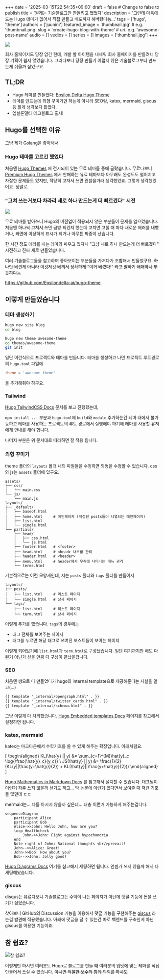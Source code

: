 +++
date = '2025-03-15T22:54:35+09:00'
draft = false # Change to false to publish
title = '원래는 기술블로그만 만들려고 했었다'
description = '그런데 마음에 드는 Hugo 테마가 없어서 직접 만들고 배포까지 해버렸다능...'
tags = ['hugo', 'theme']
authors = ['juunini']
featured_image = 'thumbnail.jpg' # e.g. 'thumbnail.png'
slug = 'create-hugo-blog-with-theme' # uri. e.g. 'awesome-post-name'
audio = []
vedios = []
series = []
images = ['thumbnail.jpg']
+++

![](./thumbnail.jpg)

회사 홈페이지도 당장 없긴 한데, 개발 할 아이템을 내세워 회사 홈페이지를 만들려니 당장 기획이 쉽지 않았습니다.
그러다보니 당장 만들기 어렵지 않은 기술블로그부터 만드는게 쉬울까 싶었구요.

## TL;DR

- Hugo 테마를 만들었다: [Epsilon Delta Hugo Theme](https://github.com/Epsilondelta-ai/hugo-theme)
- 테마를 만드는데 외형 꾸미기만 하는게 아니라 SEO랑, katex, mermaid, giscus등 할게 생각보다 많았다.
- 엡실론델타 테크블로그 출시!

## Hugo를 선택한 이유

그냥 제가 Golang을 좋아해서

### Hugo 테마를 고르긴 했었다

처음엔 [Hugo Themes](https://themes.gohugo.io/) 에 전시되어 있는 무료 테마들 중에 골랐습니다.
무료다보니 [Premium Hugo Themes](https://gethugothemes.com/) 에서 판매하는 유료 테마보다 아무래도 완성도도 떨어지고
자잘한 문제들도 있지만, 적당히 고쳐서 쓰면 괜찮을거라 생각했었죠.
그렇게 생각했었어요. 정말로.

### "고쳐 쓰는거보다 차라리 새로 하나 만드는게 더 빠르겠다" 시전

![](/meme/water-pipe.gif)

무료 테마를 받아쓰니 Hugo의 버전업이 적용되지 않은 부분들이 문제를 일으켰습니다.
처음엔 하나씩 고쳐서 쓰면 금방 되겠지 했는데
고치면 고칠 때 마다 새로운 에러를 내뱉거나,
화면에 이상하게 표시가 되거나 아무튼 짜증이 났습니다.

한 시간 정도 에러를 내는 테마와 싸우고 있자니
"그냥 새로 하나 만드는게 더 빠르겠다" 시전하고 진짜 새로 만들었습니다.

여러 기술블로그들을 참고하며 좋아보이는 부분들을 가져다가 조합해서 만들었구요.
~~하나만 베낀게 아니라 이것저것 베껴서 정확하게 "이거 베꼈다!" 라고 말하기 애매하니 뿌듯하다능~~

https://github.com/Epsilondelta-ai/hugo-theme

## 이렇게 만들었습니다

### 테마 생성하기

```bash
hugo new site blog
cd blog

hugo new theme awesome-theme
cd themes/awesome-theme
git init
```

일단 이런식으로 프로젝트와 테마를 만듭니다.
테마를 생성하고 나면 프로젝트 루트경로의 `hugo.toml` 파일에

```toml
theme = 'awesome-theme'
```

을 추가해줘야 하구요.

### Tailwind

[Hugo TailwindCSS Docs](https://gohugo.io/functions/css/tailwindcss/) 문서를 보고 진행했는데,

`npm install ...` 부분과 `hugo.toml`에 `build`와 `module` 추가하는건
테마 내에서 불가능하고 테마를 사용하는 프로젝트의 루트 경로에서 실행해야 하기에
테마를 사용할 유저에게 안내를 해야 합니다.

나머지 부분은 위 문서대로 따라하면 잘 적용 됩니다.

### 외형 꾸미기

theme 폴더의 `layouts` 폴더 내의 파일들을 수정하면 외형을 수정할 수 있습니다.
css와 js는 `assets` 폴더에 있구요.

```
assets/
├── css/
│   └── main.css
└── js/
    └── main.js
layouts/
├── _default/
│   ├── baseof.html
│   ├── home.html     # 메인페이지 (작성된 posts들이 나열되는 메인페이지)
│   ├── list.html
│   └── single.html
└── partials/
    ├── head/
    │   ├── css.html
    │   └── js.html
    ├── footer.html   # <footer>
    ├── head.html     # <head> 내부를 관리
    ├── header.html   # <header>
    ├── menu.html     # header에서 우측에 나타나는 메뉴 관리
    └── terms.html
```

기본적으로는 이런 모양새인데,
저는 `posts` 폴더와 `tags` 폴더를 만들어서

```
layouts/
├── posts/
│   ├── list.html     # 리스트 페이지
│   └── single.html   # 상세 페이지
└── tags/
    ├── list.html     # 리스트 페이지
    └── term.html     # 상세 페이지
```

이렇게 추가를 했습니다.
`tags`의 경우에는

- 태그 전체를 보여주는 페이지
- 태그를 누르면 해당 태그로 쓰여진 포스트들이 보이는 페이지

이렇게 되어있기에 `list.html`과 `term.html`로 구성됐습니다.
일단 여기까지만 해도 다 된거 아닌가 싶을 만큼 다 구성이 끝났을겁니다.

### SEO

처음엔 쌩으로 다 만들었다가
hugo의 internal template으로 제공해준다는 사실을 알고(...)

```html
{{ template "_internal/opengraph.html" . }}
{{ template "_internal/twitter_cards.html" . }}
{{ template "_internal/schema.html" . }}
```

그냥 이렇게 다 처리했습니다.
[Hugo Embedded templates Docs](https://gohugo.io/templates/embedded/) 페이지를 참고해서 설정하면 됩니다.

### katex, mermaid

katex는 마크다운에서 수학기호를 쓸 수 있게 해주는 확장입니다.
아래처럼요.

\[
\begin{aligned}
KL(\hat{y} || y) &= \sum_{c=1}^{M}\hat{y}_c \log{\frac{\hat{y}_c}{y_c}} \\
JS(\hat{y} || y) &= \frac{1}{2}(KL(y||\frac{y+\hat{y}}{2}) + KL(\hat{y}||\frac{y+\hat{y}}{2}))
\end{aligned}
\]

[Hugo Mathematics in Markdown Docs](https://gohugo.io/content-management/mathematics/) 를 참고해서 설치할 수 있습니다.
대표님이 이런거 자주 쓰지 않을까 싶기도 하고...
막 논문에 이런거 있다면서 보여줄 때 저런 기호들 많던데 ㄷㄷ

mermaid는... 다들 아시지 않을까 싶은데...
대충 이런거 가능하게 해주는겁니다.

```mermaid
sequenceDiagram
    participant Alice
    participant Bob
    Alice->>John: Hello John, how are you?
    loop Healthcheck
        John->>John: Fight against hypochondria
    end
    Note right of John: Rational thoughts <br/>prevail!
    John-->>Alice: Great!
    John->>Bob: How about you?
    Bob-->>John: Jolly good!
```

[Hugo Diagrams Docs](https://gohugo.io/content-management/diagrams/) 여기를 참고해서 세팅하면 됩니다.
언젠가 쓰지 않을까 해서 다 세팅해놨습니다.

### giscus

disqus는 유료다보니 기술블로그는 수익이 나는 페이지가 아닌데
댓글 기능에 돈을 쓰기가 싫었습니다.

찾아보니 GitHub의 Discussion 기능을 이용해서 댓글 기능을 구현해주는
[giscus](https://giscus.app/) 라는걸 발견해 적용했습니다.
아래에 댓글을 달 수 있는건 따로 백엔드를 구축한게 아닌
giscus를 이용한 기능이죠.

## 참 쉽죠?

![참 쉽죠?](/meme/so-easy.webp)

이렇게만 하시면 여러분도 Hugo로 블로그를 만들 때
여러분의 입맛에 맞는 테마를 직접 만들어서 쓰실 수 있습니다.
~~아니면 적절한 보수와 함께 의뢰를 하셔도~~
